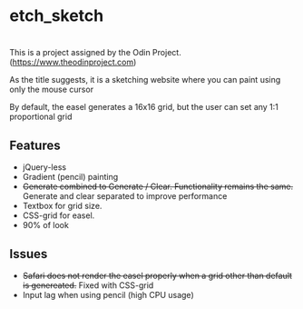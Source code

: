 # etch_sketch
#
This is a project assigned by the Odin Project. (https://www.theodinproject.com) 

As the title suggests, it is a sketching website where you can paint using only the mouse cursor

By default, the easel generates a 16x16 grid, but the user can set any 1:1 proportional grid

Features
----
- jQuery-less
- Gradient (pencil) painting
- <s>Generate combined to Generate / Clear. Functionality remains the same.</s> Generate and clear separated to improve performance
- Textbox for grid size.
- CSS-grid for easel.
- 90% of look 

Issues
----

- <s>Safari does not render the easel properly when a grid other than default is genereated.</s> Fixed with CSS-grid
- Input lag when using pencil (high CPU usage)
